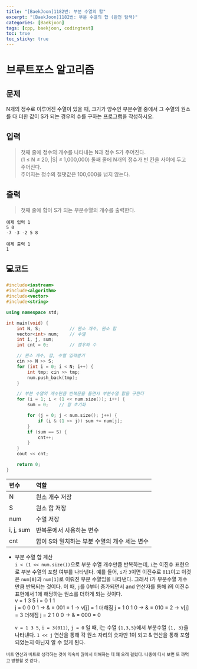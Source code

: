 ```yaml
---
title: "[BaekJoon]1182번: 부분 수열의 합"
excerpt: "[BaekJoon]1182번: 부분 수열의 합 (완전 탐색)"
categories: [Baekjoon]
tags: [cpp, baekjoon, codingtest]
toc: true
toc_sticky: true
---
```


# 브루트포스 알고리즘 

## 문제

N개의 정수로 이루어진 수열이 있을 때, 크기가 양수인 부분수열 중에서 그 수열의 원소를 다 더한 값이 S가 되는 경우의 수를 구하는 프로그램을 작성하시오.

## 입력

> 첫째 줄에 정수의 개수를 나타내는 N과 정수 S가 주어진다.  
> (1 ≤ N ≤ 20, |S| ≤ 1,000,000) 둘째 줄에 N개의 정수가 빈 칸을 사이에 두고 주어진다.   
> 주어지는 정수의 절댓값은 100,000을 넘지 않는다.  

## 출력

> 첫째 줄에 합이 S가 되는 부분수열의 개수를 출력한다.  

    예제 입력 1 
    5 0
    -7 -3 -2 5 8

    예제 출력 1 
    1


## 💻코드

```c++
#include<iostream>	
#include<algorithm>
#include<vector>
#include<string>	

using namespace std;

int main(void) {
	int N, S;           // 원소 개수, 원소 합
	vector<int> num;    // 수열
	int i, j, sum;      
	int cnt = 0;        // 경우의 수

    // 원소 개수, 합, 수열 입력받기
	cin >> N >> S;
	for (int i = 0; i < N; i++) {
		int tmp; cin >> tmp;
		num.push_back(tmp);
	}

    // 부분 수열의 개수만큼 반복문을 돌면서 부분수열 합을 구한다
	for (i = 1; i < (1 << num.size()); i++) {
		sum = 0;    // 합 초기화

		for (j = 0; j < num.size(); j++) {
			if (i & (1 << j)) sum += num[j];
		}
		if (sum == S) {
			cnt++;
		}
	}
	cout << cnt;

	return 0;
}
```  

| 변수 | 역할 |
|:--|:--|
| N | 원소 개수 저장  |
| S | 원소 합 저장   |
| num | 수열 저장   |
| i, j, sum | 반복문에서 사용하는 변수 |
| cnt | 합이 S와 일치하는 부분 수열의 개수 세는 변수  |  

+ 부분 수열 합 계산  
    `i < (1 << num.size())`으로 부분 수열 개수만큼 반복하는데, `i`는 이진수 표현으로 부분 수열의 포함 여부를 나타낸다.
    예를 들어, `i`가 `3`이면 이진수로 `011`이고 이것은 `num[0]`과 `num[1]`로 이뤄진 부분 수열임을 나타낸다. 그래서 i가 부분수열 개수만큼 반복되는 것이다. 
    이 때, `j`를 0부터 증가되면서 and 연산자를 통해 i의 이진수 표현에서 1에 해당하는 원소를 더하게 되는 것이다.  
            v = 1 3 5
            i = 0 1 1      
        j = 0   0 0 1 -> & = 001 = 1 -> v[j] = 1 더해짐
        j = 1   0 1 0 -> & = 010 = 2 -> v[j] = 3 더해짐
        j = 2   1 0 0 -> & = 000 = 0 

    `v = 1 3 5`, `i = 3(011)`, `j = 0` 일 때, i는 수열 `{1,3,5}`에서 부분수열 `{1, 3}`을 나타낸다. 
    `1 << j` 연산을 통해 각 원소 자리의 숫자만 1이 되고 & 연산을 통해 포함되었는지 아닌지 알 수 있게 된다.  

<small>비트 연산과 비트로 생각하는 것이 익숙치 않아서 이해하는 데 꽤 오래 걸렸다. 나중에 다시 보면 또 까먹고 방황할 것 같다..</small>